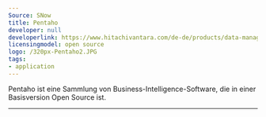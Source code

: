 ```yaml
---
Source: SNow
title: Pentaho
developer: null
developerlink: https://www.hitachivantara.com/de-de/products/data-management-analytics/pentaho-platform.html
licensingmodel: open source
logo: /320px-Pentaho2.JPG
tags:
- application
---
```

Pentaho ist eine Sammlung von Business-Intelligence-Software, die in einer Basisversion Open Source ist. 

---
